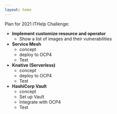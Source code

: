 ```yaml
---
layout: home
---
```



Plan for 2021 ITHelp Challenge:
- **Implement customize resource and operator**
  - Show a list of images and their vulnerabilities
- **Service Mesh**
  - concept
  - deploy to OCP4
  - Test
- **Knative (Serverless)**
  - concept
  - deploy to OCP4
  - Test
- **HashiCorp Vault**
  - concept
  - Set up Vault
  - Integrate with OCP4
  - Test
